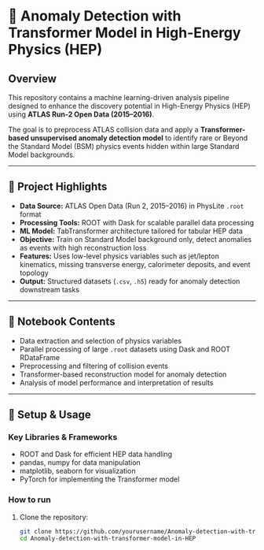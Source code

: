 # 🧠 Anomaly Detection with Transformer Model in High-Energy Physics (HEP)

## Overview

This repository contains a machine learning-driven analysis pipeline designed to enhance the discovery potential in High-Energy Physics (HEP) using **ATLAS Run-2 Open Data (2015–2016)**.

The goal is to preprocess ATLAS collision data and apply a **Transformer-based unsupervised anomaly detection model** to identify rare or Beyond the Standard Model (BSM) physics events hidden within large Standard Model backgrounds.

---

## 🚀 Project Highlights

- **Data Source:** ATLAS Open Data (Run 2, 2015–2016) in PhysLite `.root` format  
- **Processing Tools:** ROOT with Dask for scalable parallel data processing  
- **ML Model:** TabTransformer architecture tailored for tabular HEP data  
- **Objective:** Train on Standard Model background only, detect anomalies as events with high reconstruction loss  
- **Features:** Uses low-level physics variables such as jet/lepton kinematics, missing transverse energy, calorimeter deposits, and event topology  
- **Output:** Structured datasets (`.csv`, `.h5`) ready for anomaly detection downstream tasks

---

## 🧪 Notebook Contents

- Data extraction and selection of physics variables  
- Parallel processing of large `.root` datasets using Dask and ROOT RDataFrame  
- Preprocessing and filtering of collision events  
- Transformer-based reconstruction model for anomaly detection  
- Analysis of model performance and interpretation of results  

---

## 🔧 Setup & Usage

### Key Libraries & Frameworks

- ROOT and Dask for efficient HEP data handling  
- pandas, numpy for data manipulation  
- matplotlib, seaborn for visualization  
- PyTorch for implementing the Transformer model

### How to run

1. Clone the repository:
   ```bash
   git clone https://github.com/yourusername/Anomaly-detection-with-transformer-model-in-HEP.git
   cd Anomaly-detection-with-transformer-model-in-HEP
